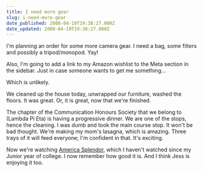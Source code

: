 ```yaml
---
title: I need more gear
slug: i-need-more-gear
date_published: 2008-04-19T19:38:27.000Z
date_updated: 2008-04-19T19:38:27.000Z
---
```


I'm planning an order for some more camera gear. I need a bag, some filters and possibly a tripod/monopod. Yay!

Also, I'm going to add a link to my Amazon wishlist to the Meta section in the sidebar. Just in case someone wants to get me something...

Which is unlikely.

We cleaned up the house today, unwrapped our furniture, washed the floors. It was great. Or, it is great, now that we're finished.

The chapter of the Communication Honours Society that we belong to (Lambda Pi Eta) is having a progressive dinner. We are one of the stops, hence the cleaning. I was dumb and took the main course stop. It won't be bad thought. We're making my mom's lasagna, which is amazing. Three trays of it will feed everyone; I'm confident in that. It's exciting.

Now we're watching [America Splendor](http://imdb.com/title/tt0305206/), which I haven't watched since my Junior year of college. I now remember how good it is. And I think Jess is enjoying it too.
